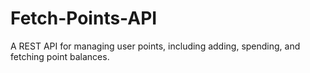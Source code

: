 # Fetch-Points-API
A REST API for managing user points, including adding, spending, and fetching point balances.
